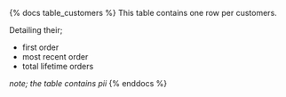 {% docs table_customers %}
This table contains one row per customers.

Detailing their; 
- first order
- most recent order
- total lifetime orders

*note; the table contains pii*
{% enddocs %}